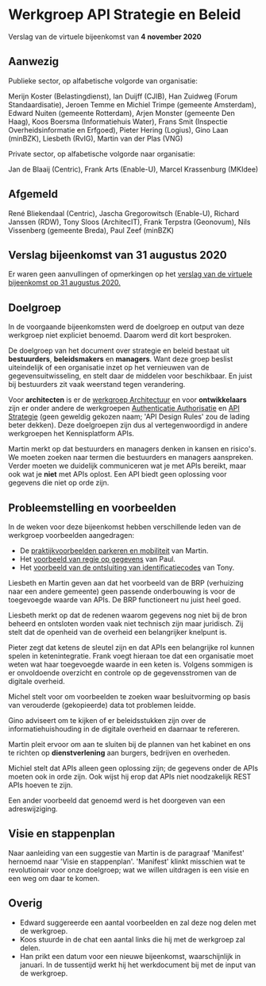 # Werkgroep API Strategie en Beleid
Verslag van de virtuele bijeenkomst van **4 november 2020**

## Aanwezig

Publieke sector, op alfabetische volgorde van organisatie:

Merijn Koster (Belastingdienst), Ian Duijff (CJIB), Han Zuidweg (Forum Standaardisatie), Jeroen Temme en Michiel Trimpe (gemeente Amsterdam), Edward Nuiten (gemeente Rotterdam), Arjen Monster (gemeente Den Haag), Koos Boersma (Informatiehuis Water), Frans Smit (Inspectie Overheidsinformatie en Erfgoed), Pieter Hering (Logius), Gino Laan (minBZK), Liesbeth (RvIG), Martin van der Plas (VNG)

Private sector, op alfabetische volgorde naar organisatie:

Jan de Blaaij (Centric), Frank Arts (Enable-U), Marcel Krassenburg (MKIdee)

## Afgemeld
René Bliekendaal (Centric), Jascha Gregorowitsch (Enable-U), Richard Janssen (RDW), Tony Sloos (ArchitecIT), Frank Terpstra (Geonovum), Nils Vissenberg (gemeente Breda), Paul Zeef (minBZK)

## Verslag bijeenkomst van 31 augustus 2020
Er waren geen aanvullingen of opmerkingen op het [verslag van de virtuele bijeenkomst op 31 augustus 2020.](https://github.com/Geonovum/KP-APIs/blob/master/Werkgroep%20Strategie%20en%20Beleid/Verslagen/Verslag%2020200831%20WG%20Strategie%20en%20Beleid.md) 

## Doelgroep
In de voorgaande bijeenkomsten werd de doelgroep en output van deze werkgroep niet expliciet benoemd. Daarom werd dit kort besproken.

De doelgroep van het document over strategie en beleid bestaat uit **bestuurders**, **beleidsmakers** en **managers**. Want deze groep beslist uiteindelijk of een organisatie inzet op het vernieuwen van de gegevensuitwisseling, en stelt daar de middelen voor beschikbaar. En juist bij bestuurders zit vaak weerstand tegen verandering.

Voor **architecten** is er de [werkgroep Architectuur](https://github.com/Geonovum/KP-APIs/tree/master/Werkgroep%20Architectuur) en voor **ontwikkelaars** zijn er onder andere de werkgroepen [Authenticatie Authorisatie](https://github.com/Geonovum/KP-APIs/tree/master/Werkgroep%20Authenticatie%20Autorisatie) en [API Strategie](https://github.com/Geonovum/KP-APIs/tree/master/Werkgroep%20API%20strategie) (geen geweldig gekozen naam; 'API Design Rules' zou de lading beter dekken). Deze doelgroepen zijn dus al vertegenwoordigd in andere werkgroepen het Kennisplatform APIs.

Martin merkt op dat bestuurders en managers denken in kansen en risico's. We moeten zoeken naar termen die bestuurders en managers aanspreken. Verder moeten we duidelijk communiceren wat je met APIs bereikt, maar ook wat je **niet** met APIs oplost. Een API biedt geen oplossing voor gegevens die niet op orde zijn.

## Probleemstelling en voorbeelden
In de weken voor deze bijeenkomst hebben verschillende leden van de werkgroep voorbeelden aangedragen: 

 - De [praktijkvoorbeelden parkeren en mobiliteit](https://github.com/Geonovum/KP-APIs/issues/233) van Martin.
- Het [voorbeeld van regie op gegevens](https://github.com/Geonovum/KP-APIs/blob/master/Werkgroep%20API%20strategie%20en%20beleid/Werkversie/strategie-en-beleid-v0.md#voorbeeld-regie-op-gegevens) van Paul.
- Het [voorbeeld van de ontsluiting van identificatiecodes](https://github.com/Geonovum/KP-APIs/issues/242) van Tony.

Liesbeth en Martin geven aan dat het voorbeeld van de BRP (verhuizing naar een andere gemeente) geen passende onderbouwing is voor de toegevoegde waarde van APIs. De BRP functioneert nu juist heel goed. 

Liesbeth merkt op dat de redenen waarom gegevens nog niet bij de bron beheerd en ontsloten worden vaak niet technisch zijn maar juridisch. Zij stelt dat de openheid van de overheid een belangrijker knelpunt is.

Pieter zegt dat ketens de sleutel zijn en dat APIs een belangrijke rol kunnen spelen in ketenintegratie. Frank voegt hieraan toe dat een organisatie moet weten wat haar toegevoegde waarde in een keten is. Volgens sommigen is er onvoldoende overzicht en controle op de gegevensstromen van de digitale overheid.

Michel stelt voor om voorbeelden te zoeken waar besluitvorming op basis van verouderde (gekopieerde) data tot problemen leidde.

Gino adviseert om te kijken of er beleidsstukken zijn over de informatiehuishouding in de digitale overheid en daarnaar te refereren.

Martin pleit ervoor om aan te sluiten bij de plannen van het kabinet en ons te richten op **dienstverlening** aan burgers, bedrijven en overheden.

Michiel stelt dat APIs alleen geen oplossing zijn; de gegevens onder de APIs moeten ook in orde zijn. Ook wijst hij erop dat APIs niet noodzakelijk REST APIs hoeven te zijn.

Een ander voorbeeld dat genoemd werd is het doorgeven van een adreswijziging.

## Visie en stappenplan

Naar aanleiding van een suggestie van Martin is de paragraaf 'Manifest' hernoemd naar 'Visie en stappenplan'. 'Manifest' klinkt misschien wat te revolutionair voor onze doelgroep; wat we willen uitdragen is een visie en een weg om daar te komen.

## Overig
- Edward suggereerde een aantal voorbeelden en zal deze nog delen met de werkgroep.
- Koos stuurde in de chat een aantal links die hij met de werkgroep zal delen.
- Han prikt een datum voor een nieuwe bijeenkomst, waarschijnlijk in januari. In de tussentijd werkt hij het werkdocument bij met de input van de werkgroep.
